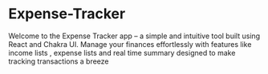 # Expense-Tracker
Welcome to the Expense Tracker app – a simple and intuitive tool built using React and Chakra UI. Manage your finances effortlessly with features like income lists , expense lists  and real time summary  designed to make tracking transactions a breeze
